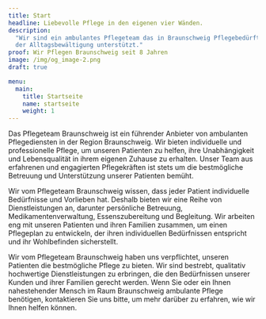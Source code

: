 ```yaml
---
title: Start
headline: Liebevolle Pflege in den eigenen vier Wänden.
description:
  "Wir sind ein ambulantes Pflegeteam das in Braunschweig Pflegebedürftige in
  der Alltagsbewältigung unterstützt."
proof: Wir Pflegen Braunschweig seit 8 Jahren
image: /img/og_image-2.png
draft: true

menu:
  main:
    title: Startseite
    name: startseite
    weight: 1
---
```


Das Pflegeteam Braunschweig ist ein führender Anbieter von ambulanten
Pflegediensten in der Region Braunschweig. Wir bieten individuelle und
professionelle Pflege, um unseren Patienten zu helfen, ihre Unabhängigkeit und
Lebensqualität in ihrem eigenen Zuhause zu erhalten. Unser Team aus erfahrenen
und engagierten Pflegekräften ist stets um die bestmögliche Betreuung und
Unterstützung unserer Patienten bemüht.

Wir vom Pflegeteam Braunschweig wissen, dass jeder Patient individuelle
Bedürfnisse und Vorlieben hat. Deshalb bieten wir eine Reihe von
Dienstleistungen an, darunter persönliche Betreuung, Medikamentenverwaltung,
Essenszubereitung und Begleitung. Wir arbeiten eng mit unseren Patienten und
ihren Familien zusammen, um einen Pflegeplan zu entwickeln, der ihren
individuellen Bedürfnissen entspricht und ihr Wohlbefinden sicherstellt.

Wir vom Pflegeteam Braunschweig haben uns verpflichtet, unseren Patienten die
bestmögliche Pflege zu bieten. Wir sind bestrebt, qualitativ hochwertige
Dienstleistungen zu erbringen, die den Bedürfnissen unserer Kunden und ihrer
Familien gerecht werden. Wenn Sie oder ein Ihnen nahestehender Mensch im Raum
Braunschweig ambulante Pflege benötigen, kontaktieren Sie uns bitte, um mehr
darüber zu erfahren, wie wir Ihnen helfen können.
